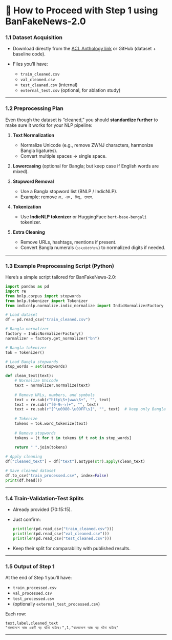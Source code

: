 
# 📌 How to Proceed with Step 1 using BanFakeNews-2.0

### **1.1 Dataset Acquisition**

* Download directly from the [ACL Anthology link](https://aclanthology.org/2025.indonlp-1.12/) or GitHub (dataset + baseline code).
* Files you’ll have:

  * `train_cleaned.csv`
  * `val_cleaned.csv`
  * `test_cleaned.csv` (internal)
  * `external_test.csv` (optional, for ablation study)

---

### **1.2 Preprocessing Plan**

Even though the dataset is “cleaned,” you should **standardize further** to make sure it works for your NLP pipeline:

1. **Text Normalization**

   * Normalize Unicode (e.g., remove ZWNJ characters, harmonize Bangla ligatures).
   * Convert multiple spaces → single space.

2. **Lowercasing** (optional for Bangla; but keep case if English words are mixed).

3. **Stopword Removal**

   * Use a Bangla stopword list (BNLP / IndicNLP).
   * Example: remove `যে, এবং, কিন্তু, তাহলে`.

4. **Tokenization**

   * Use **IndicNLP tokenizer** or HuggingFace `bert-base-bengali` tokenizer.

5. **Extra Cleaning**

   * Remove URLs, hashtags, mentions if present.
   * Convert Bangla numerals (০১২৩৪৫৬৭৮৯) to normalized digits if needed.

---

### **1.3 Example Preprocessing Script (Python)**

Here’s a simple script tailored for BanFakeNews-2.0:

```python
import pandas as pd
import re
from bnlp.corpus import stopwords
from bnlp.tokenizer import Tokenizer
from indicnlp.normalize.indic_normalize import IndicNormalizerFactory

# Load dataset
df = pd.read_csv("train_cleaned.csv")

# Bangla normalizer
factory = IndicNormalizerFactory()
normalizer = factory.get_normalizer("bn")

# Bangla tokenizer
tok = Tokenizer()

# Load Bangla stopwords
stop_words = set(stopwords)

def clean_text(text):
    # Normalize Unicode
    text = normalizer.normalize(text)
    
    # Remove URLs, numbers, and symbols
    text = re.sub(r"http\S+|www\S+", "", text)
    text = re.sub(r"[0-9০-৯]+", "", text)
    text = re.sub(r"[^\u0980-\u09FF\s]", "", text)  # keep only Bangla
    
    # Tokenize
    tokens = tok.word_tokenize(text)
    
    # Remove stopwords
    tokens = [t for t in tokens if t not in stop_words]
    
    return " ".join(tokens)

# Apply cleaning
df["cleaned_text"] = df["text"].astype(str).apply(clean_text)

# Save cleaned dataset
df.to_csv("train_processed.csv", index=False)
print(df.head())
```

---

### **1.4 Train-Validation-Test Splits**

* Already provided (70:15:15).
* Just confirm:

  ```python
  print(len(pd.read_csv("train_cleaned.csv")))
  print(len(pd.read_csv("val_cleaned.csv")))
  print(len(pd.read_csv("test_cleaned.csv")))
  ```
* Keep their split for comparability with published results.

---

### **1.5 Output of Step 1**

At the end of Step 1 you’ll have:

* `train_processed.csv`
* `val_processed.csv`
* `test_processed.csv`
* (optionally `external_test_processed.csv`)

Each row:

```csv
text,label,cleaned_text
"বাংলাদেশে আজ একটি বড় ঘটনা ঘটেছে।",1,"বাংলাদেশে আজ বড় ঘটনা ঘটেছে"
```


---

